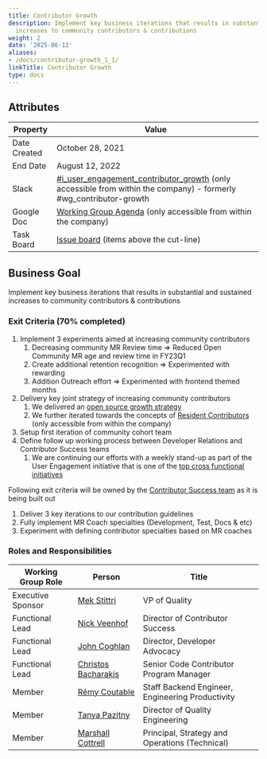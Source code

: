 ```yaml
---
title: Contributor Growth
description: Implement key business iterations that results in substantial and sustained
  increases to community contributors & contributions
weight: 2
date: '2025-06-12'
aliases:
- /docs/contributor-growth_1_1/
linkTitle: Contributor Growth
type: docs
---
```


## Attributes

| Property        | Value           |
|-----------------|-----------------|
| Date Created    | October 28, 2021|
| End Date        | August 12, 2022 |
| Slack           | [#i_user_engagement_contributor_growth](https://gitlab.slack.com/archives/C0223D98HHC) (only accessible from within the company) - formerly #wg_contributor-growth |
| Google Doc      | [Working Group Agenda](https://docs.google.com/document/d/1AOgqaslnq-WI1ICSZ1NzSnALf1Va4D5qAD191icAoSI/edit#) (only accessible from within the company) |
| Task Board      | [Issue board](https://gitlab.com/groups/gitlab-com/-/boards/3014703?label_name%5B%5D=Contribution%20Efficiency) (items above the cut-line) |

## Business Goal

Implement key business iterations that results in substantial and sustained increases to community contributors & contributions

### Exit Criteria (70% completed)

1. Implement 3 experiments aimed at increasing community contributors
   1. Decreasing community MR Review time => Reduced Open Community MR age and review time in FY23Q1
   1. Create additional retention recognition => Experimented with rewarding
   1. Addition Outreach effort => Experimented with frontend themed months
1. Delivery key joint strategy of increasing community contributors
   1. We delivered an [open source growth strategy](/handbook/engineering/open-source/growth-strategy.html)
   1. We further iterated towards the concepts of [Resident Contributors](https://docs.google.com/document/d/1ctO5ZLRnGb22tJwo4vb2ca5t-EwIpaVIFB6-IwdtCPg/edit) (only accessible from within the company)
1. Setup first iteration of community cohort team
1. Define follow up working process between Developer Relations and Contributor Success teams
   1. We are continuing our efforts with a weekly stand-up as part of the User Engagement initiative that is one of the [top cross functional initiatives](/handbook/company/working-groups/#top-cross-functional-initiatives)

Following exit criteria will be owned by the [Contributor Success team](/handbook/marketing/developer-relations/contributor-success/) as it is being built out

1. Deliver 3 key iterations to our contribution guidelines
1. Fully implement MR Coach specialties (Development, Test, Docs & etc)
1. Experiment with defining contributor specialties based on MR coaches

### Roles and Responsibilities

| Working Group Role    | Person                                               | Title                                                      |
|-----------------------|------------------------------------------------------|------------------------------------------------------------|
| Executive Sponsor     | [Mek Stittri](https://gitlab.com/meks)               | VP of Quality                                              |
| Functional Lead       | [Nick Veenhof](https://gitlab.com/nick_vh)          | Director of Contributor Success                            |
| Functional Lead       | [John Coghlan](https://gitlab.com/johncoghlan)       | Director, Developer Advocacy                               |
| Functional Lead       | [Christos Bacharakis](https://gitlab.com/cbacharakis)| Senior Code Contributor Program Manager                    |
| Member                | [Rémy Coutable](https://gitlab.com/rymai)            | Staff Backend Engineer, Engineering Productivity           |
| Member                | [Tanya Pazitny](https://gitlab.com/tpazitny)         | Director of Quality Engineering                            |
| Member                | [Marshall Cottrell](https://gitlab.com/marshall007)  | Principal, Strategy and Operations (Technical)             |
